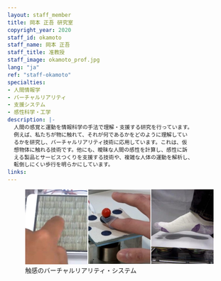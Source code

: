 ```yaml
---
layout: staff_member
title: 岡本 正吾 研究室
copyright_year: 2020
staff_id: okamoto
staff_name: 岡本 正吾
staff_title: 准教授
staff_image: okamoto_prof.jpg
lang: "ja"
ref: "staff-okamoto"
specialties:
- 人間情報学
- バーチャルリアリティ
- 支援システム
- 感性科学・工学
description: |-
  人間の感覚と運動を情報科学の手法で理解・支援する研究を行っています。
  例えば、私たちが物に触れて、それが何であるかをどのように理解してい
  るかを研究し、バーチャルリアリティ技術に応用しています。これは、仮
  想物体に触れる技術です。他にも、曖昧な人間の感性を計算し、感性に訴
  える製品とサービスつくりを支援する技術や、複雑な人体の運動を解析し、
  転倒しにくい歩行を明らかにしています。
links:
---
```


<figure class="center w70">
  <img src="/image/okamoto_01.jpg" alt="">
  <figcaption>触感のバーチャルリアリティ・システム</figcaption>
</figure>

